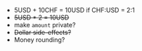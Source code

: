 - 5USD + 10CHF = 10USD if CHF:USD = 2:1
- ~~5USD * 2 = 10USD~~
- make `amount` private?
- ~~Dollar side-effects?~~
- Money rounding?
